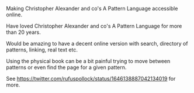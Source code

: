 Making Christopher Alexander and co's A Pattern Language accessible online.

Have loved Christopher Alexander and co's A Pattern Language for more than 20 years.

Would be amazing to have a decent online version with search, directory of patterns, linking, real text etc.

Using the physical book can be a bit painful trying to move between patterns or even find the page for a given pattern.

See https://twitter.com/rufuspollock/status/1646138887042134019 for more.
